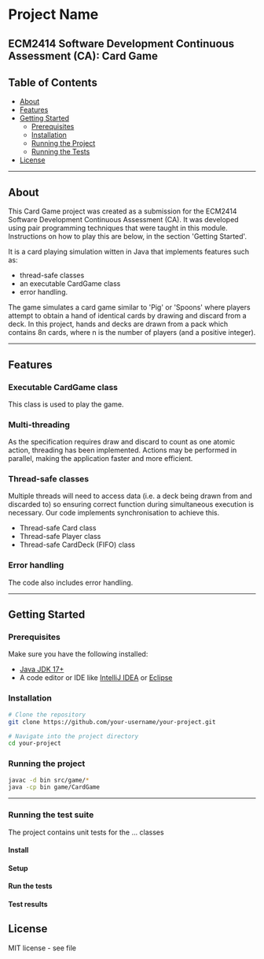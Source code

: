 # Project Name
ECM2414 Software Development Continuous Assessment (CA): Card Game
---

## Table of Contents
- [About](#about)
- [Features](#features)
- [Getting Started](#getting-started)
  - [Prerequisites](#prerequisites)
  - [Installation](#installation)
  - [Running the Project](#running-the-project)
  - [Running the Tests](#running-the-test-suite)
- [License](#license)

---

## About

This Card Game project was created as a submission for the ECM2414 Software Development Continuous Assessment (CA). It was developed using pair programming techniques that were taught in this module. Instructions on how to play this are below, in the section 'Getting Started'.

It is a card playing simulation witten in Java that implements features such as:
 - thread-safe classes
 - an executable CardGame class
 - error handling.
   
The game simulates a card game similar to 'Pig' or 'Spoons' where players attempt to obtain a hand of identical cards by drawing and discard from a deck.  In this project, hands and decks are drawn from a pack which contains 8n cards, where n is the number of players (and a positive integer).  

---

## Features

### Executable CardGame class
This class is used to play the game.
### Multi-threading
As the specification requires draw and discard to count as one atomic action, threading has been implemented. Actions may be performed in parallel, making the application faster and more efficient. 
### Thread-safe classes
Multiple threads will need to access data (i.e. a deck being drawn from and discarded to) so ensuring correct function during simultaneous execution is necessary. Our code implements synchronisation to achieve this.
- Thread-safe Card class
- Thread-safe Player class
- Thread-safe CardDeck (FIFO) class 
### Error handling
The code also includes error handling.

---

## Getting Started

### Prerequisites

Make sure you have the following installed:
- [Java JDK 17+](https://www.oracle.com/java/technologies/javase-downloads.html)
- A code editor or IDE like [IntelliJ IDEA](https://www.jetbrains.com/idea/) or [Eclipse](https://www.eclipse.org/)

### Installation

```bash
# Clone the repository
git clone https://github.com/your-username/your-project.git

# Navigate into the project directory
cd your-project
```
### Running the project

```bash
javac -d bin src/game/*
java -cp bin game/CardGame
```
---
### Running the test suite
The project contains unit tests for the ... classes
#### Install
#### Setup
#### Run the tests
#### Test results

## License
MIT license - see file
